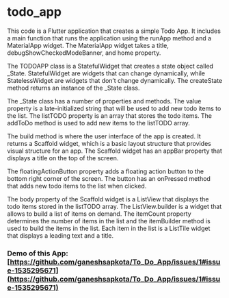 # todo_app

This code is a Flutter application that creates a simple Todo App. It includes a main function that runs the application using the runApp method and a MaterialApp widget. The MaterialApp widget takes a title, debugShowCheckedModeBanner, and home property.

The TODOAPP class is a StatefulWidget that creates a state object called _State. StatefulWidget are widgets that can change dynamically, while StatelessWidget are widgets that don’t change dynamically. The createState method returns an instance of the _State class.

The _State class has a number of properties and methods. The value property is a late-initialized string that will be used to add new todo items to the list. The listTODO property is an array that stores the todo items. The addToDo method is used to add new items to the listTODO array.

The build method is where the user interface of the app is created. It returns a Scaffold widget, which is a basic layout structure that provides visual structure for an app. The Scaffold widget has an appBar property that displays a title on the top of the screen.

The floatingActionButton property adds a floating action button to the bottom right corner of the screen. The button has an onPressed method that adds new todo items to the list when clicked.

The body property of the Scaffold widget is a ListView that displays the todo items stored in the listTODO array. The ListView.builder is a widget that allows to build a list of items on demand. The itemCount property determines the number of items in the list and the itemBuilder method is used to build the items in the list. Each item in the list is a ListTile widget that displays a leading text and a title.


### Demo of this App: [https://github.com/ganeshsapkota/To_Do_App/issues/1#issue-1535295671](https://github.com/ganeshsapkota/To_Do_App/issues/1#issue-1535295671)
